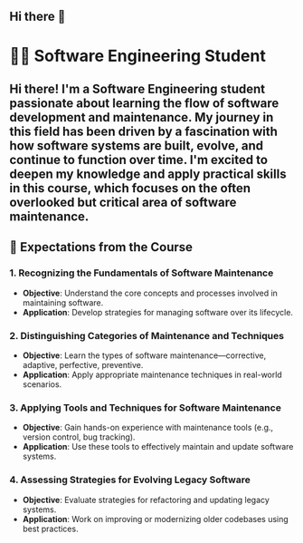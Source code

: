 ## Hi there 👋

# 👨‍💻 Software Engineering Student

Hi there! I'm a Software Engineering student passionate about learning the flow of software development and maintenance. My journey in this field has been driven by a fascination with how software systems are built, evolve, and continue to function over time. I'm excited to deepen my knowledge and apply practical skills in this course, which focuses on the often overlooked but critical area of software maintenance.
---

## 🎯 Expectations from the Course

### 1. Recognizing the Fundamentals of Software Maintenance
   - **Objective**: Understand the core concepts and processes involved in maintaining software.
   - **Application**: Develop strategies for managing software over its lifecycle.

### 2. Distinguishing Categories of Maintenance and Techniques
   - **Objective**: Learn the types of software maintenance—corrective, adaptive, perfective, preventive.
   - **Application**: Apply appropriate maintenance techniques in real-world scenarios.

### 3. Applying Tools and Techniques for Software Maintenance
   - **Objective**: Gain hands-on experience with maintenance tools (e.g., version control, bug tracking).
   - **Application**: Use these tools to effectively maintain and update software systems.

### 4. Assessing Strategies for Evolving Legacy Software
   - **Objective**: Evaluate strategies for refactoring and updating legacy systems.
   - **Application**: Work on improving or modernizing older codebases using best practices.

<!--
**aidil576/aidil576** is a ✨ _special_ ✨ repository because its `README.md` (this file) appears on your GitHub profile.

Here are some ideas to get you started:

- 🔭 I’m currently working on ...
- 🌱 I’m currently learning ...
- 👯 I’m looking to collaborate on ...
- 🤔 I’m looking for help with ...
- 💬 Ask me about ...
- 📫 How to reach me: ...
- 😄 Pronouns: ...
- ⚡ Fun fact: ...
-->
